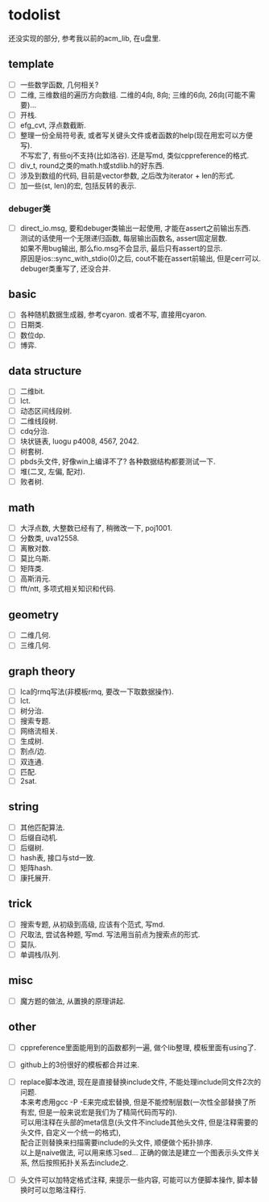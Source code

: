 # todolist

还没实现的部分, 参考我以前的acm\_lib, 在u盘里.

## template

- [ ] 一些数学函数, 几何相关?
- [ ] 二维, 三维数组的遍历方向数组. 二维的4向, 8向; 三维的6向, 26向(可能不需要)...
- [ ] 开栈.
- [ ] efg_cvt, 浮点数截断.
- [ ] 整理一份全局符号表, 或者写关键头文件或者函数的help(现在用宏可以方便写).  
  不写宏了, 有些oj不支持(比如洛谷). 还是写md, 类似cppreference的格式.
- [ ] div_t, round之类的math.h或stdlib.h的好东西.
- [ ] 涉及到数组的代码, 目前是vector参数, 之后改为iterator + len的形式.
- [ ] 加一些(st, len)的宏, 包括反转的表示.

### debuger类

- [ ] direct_io.msg, 要和debuger类输出一起使用, 才能在assert之前输出东西.  
测试的话使用一个无限递归函数, 每层输出函数名, assert固定层数.  
如果不用bug输出, 那么fio.msg不会显示, 最后只有assert的显示.  
原因是ios::sync_with_stdio(0)之后, cout不能在assert前输出, 但是cerr可以.  
debuger类重写了, 还没合并.


## basic

- [ ] 各种随机数据生成器, 参考cyaron. 或者不写, 直接用cyaron.
- [ ] 日期类.
- [ ] 数位dp.
- [ ] 博弈.

## data structure

- [ ] 二维bit.
- [ ] lct.
- [ ] 动态区间线段树.
- [ ] 二维线段树.
- [ ] cdq分治.
- [ ] 块状链表, luogu p4008, 4567, 2042.
- [ ] 树套树.
- [ ] pbds头文件, 好像win上编译不了? 各种数据结构都要测试一下.
- [ ] 堆(二叉, 左偏, 配对).
- [ ] 败者树.

## math

- [ ] 大浮点数, 大整数已经有了, 稍微改一下, poj1001.
- [ ] 分数类, uva12558.
- [ ] 离散对数.
- [ ] 莫比乌斯.
- [ ] 矩阵类.
- [ ] 高斯消元.
- [ ] fft/ntt, 多项式相关知识和代码.

## geometry

- [ ] 二维几何.
- [ ] 三维几何.

## graph theory

- [ ] lca的rmq写法(非模板rmq, 要改一下取数据操作).
- [ ] lct.
- [ ] 树分治.
- [ ] 搜索专题.
- [ ] 网络流相关.
- [ ] 生成树.
- [ ] 割点/边.
- [ ] 双连通.
- [ ] 匹配.
- [ ] 2sat.

## string

- [ ] 其他匹配算法.
- [ ] 后缀自动机.
- [ ] 后缀树.
- [ ] hash表, 接口与std一致.
- [ ] 矩阵hash.
- [ ] 康托展开.

## trick

- [ ] 搜索专题, 从初级到高级, 应该有个范式, 写md.
- [ ] 尺取法, 尝试各种题, 写md. 写法用当前点为搜索点的形式.
- [ ] 莫队.
- [ ] 单调栈/队列.

## misc

- [ ] 魔方题的做法, 从置换的原理讲起.

## other

- [ ] cppreference里面能用到的函数都列一遍, 做个lib整理, 模板里面有using了.
- [ ] github上的3份很好的模板都合并过来.
- [ ] replace脚本改进, 现在是直接替换include文件, 不能处理include同文件2次的问题.  
  本来考虑用gcc \-P \-E来完成宏替换, 但是不能控制层数(一次性全部替换了所有宏, 但是一般来说宏是我们为了精简代码而写的).  
  可以用注释在头部的meta信息(头文件不include其他头文件, 但是注释需要的头文件, 自定义一个统一的格式),  
  配合正则替换来扫描需要include的头文件, 顺便做个拓扑排序.  
  以上是naive做法, 可以用来练习sed... 正确的做法是建立一个图表示头文件关系, 然后按照拓扑关系去include之.  
- [ ] 头文件可以加特定格式注释, 来提示一些内容, 可能可以方便脚本操作, 脚本替换时可以忽略注释行.

